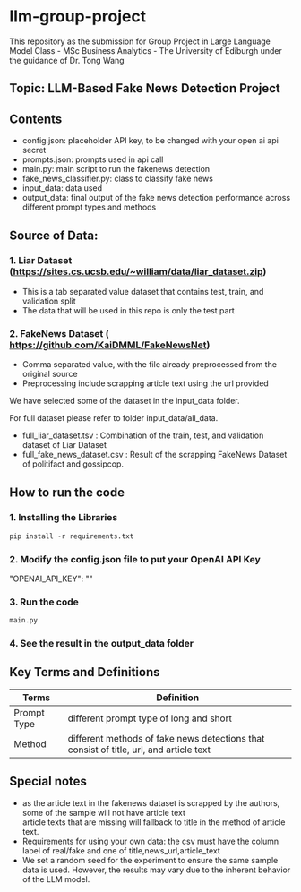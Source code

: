 # llm-group-project

This repository as the submission for Group Project in Large Language Model Class - MSc Business Analytics - The University of Ediburgh under the guidance of Dr. Tong Wang

## Topic: LLM-Based Fake News Detection Project


## Contents 
- config.json: placeholder API key, to be changed with your open ai api secret
- prompts.json: prompts used in api call
- main.py: main script to run the fakenews detection
- fake_news_classifier.py: class to classify fake news
- input_data: data used
- output_data: final output of the fake news detection performance across different prompt types and methods


## Source of Data:
### 1. Liar Dataset (https://sites.cs.ucsb.edu/~william/data/liar_dataset.zip)
- This is a tab separated value dataset that contains test, train, and validation split
- The data that will be used in this repo is only the test part
   
### 2. FakeNews Dataset ( https://github.com/KaiDMML/FakeNewsNet)
- Comma separated value, with the file already preprocessed from the original source
- Preprocessing include scrapping article text using the url provided

We have selected some of the dataset in the input_data folder. 

For full dataset please refer to folder input_data/all_data. 
- full_liar_dataset.tsv : Combination of the train, test, and validation dataset of Liar Dataset
- full_fake_news_dataset.csv : Result of the scrapping FakeNews Dataset of politifact and gossipcop.


## How to run the code

### 1. Installing the Libraries
```python
pip install -r requirements.txt
```

### 2. Modify the config.json file to put your OpenAI API Key
"OPENAI_API_KEY": ""

### 3. Run the code
```python
main.py
```

### 4. See the result in the output_data folder

## Key Terms and Definitions
| Terms          | Definition                   |
|----------------|------------------------------|
| Prompt Type  | different prompt type of long and short   |
| Method  | different methods of fake news detections that consist of title, url, and article text <br>  |

## Special notes
- as the article text in the fakenews dataset is scrapped by the authors, some of the sample will not have article text <br> article texts that are missing will fallback to title in the method of article text.
- Requirements for using your own data: the csv must have the column label of real/fake and one of title,news_url,article_text
- We set a random seed for the experiment to ensure the same sample data is used. However, the results may vary due to the inherent behavior of the LLM model.
